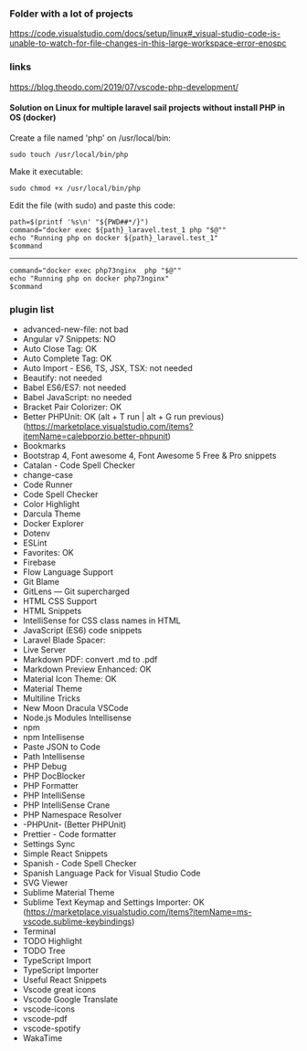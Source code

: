 ### Folder with a lot of projects
https://code.visualstudio.com/docs/setup/linux#_visual-studio-code-is-unable-to-watch-for-file-changes-in-this-large-workspace-error-enospc

### links
https://blog.theodo.com/2019/07/vscode-php-development/

#### Solution on Linux for multiple laravel sail projects without install PHP in OS (docker)

Create a file named 'php' on /usr/local/bin: 
```
sudo touch /usr/local/bin/php
```

Make it executable: 
```
sudo chmod +x /usr/local/bin/php
```

Edit the file (with sudo) and paste this code:
```
path=$(printf '%s\n' "${PWD##*/}")
command="docker exec ${path}_laravel.test_1 php "$@""
echo "Running php on docker ${path}_laravel.test_1"
$command
```
--- 
```
command="docker exec php73nginx  php "$@""
echo "Running php on docker php73nginx"
$command
```

### plugin list


* advanced-new-file: not bad
* Angular v7 Snippets: NO
* Auto Close Tag: OK
* Auto Complete Tag: OK
* Auto Import - ES6, TS, JSX, TSX: not needed
* Beautify: not needed
* Babel ES6/ES7: not needed
* Babel JavaScript: no needed
* Bracket Pair Colorizer: OK
* Better PHPUnit: OK (alt + T run | alt + G run previous) (https://marketplace.visualstudio.com/items?itemName=calebporzio.better-phpunit)
* Bookmarks
* Bootstrap 4, Font awesome 4, Font Awesome 5 Free & Pro snippets
* Catalan - Code Spell Checker
* change-case
* Code Runner
* Code Spell Checker
* Color Highlight
* Darcula Theme
* Docker Explorer
* Dotenv
* ESLint
* Favorites: OK
* Firebase
* Flow Language Support
* Git Blame
* GitLens — Git supercharged
* HTML CSS Support
* HTML Snippets
* IntelliSense for CSS class names in HTML
* JavaScript (ES6) code snippets
* Laravel Blade Spacer: 
* Live Server
* Markdown PDF: convert .md to .pdf
* Markdown Preview Enhanced: OK
* Material Icon Theme: OK
* Material Theme
* Multiline Tricks
* New Moon Dracula VSCode
* Node.js Modules Intellisense
* npm
* npm Intellisense
* Paste JSON to Code
* Path Intellisense
* PHP Debug
* PHP DocBlocker
* PHP Formatter
* PHP IntelliSense
* PHP IntelliSense Crane
* PHP Namespace Resolver
* -PHPUnit- (Better PHPUnit)
* Prettier - Code formatter
* Settings Sync
* Simple React Snippets
* Spanish - Code Spell Checker
* Spanish Language Pack for Visual Studio Code
* SVG Viewer
* Sublime Material Theme
* Sublime Text Keymap and Settings Importer: OK (https://marketplace.visualstudio.com/items?itemName=ms-vscode.sublime-keybindings)
* Terminal
* TODO Highlight
* TODO Tree
* TypeScript Import
* TypeScript Importer
* Useful React Snippets
* Vscode great icons
* Vscode Google Translate
* vscode-icons
* vscode-pdf
* vscode-spotify
* WakaTime
